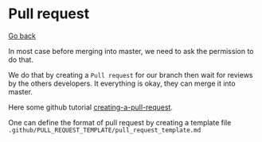 # Pull request

[Go back](..)

In most case before merging into master, we need to ask
the permission to do that.

We do that by creating a ``Pull request`` for our branch
then wait for reviews by the others developers. It everything
is okay, they can merge it into master.

Here some github tutorial 
[creating-a-pull-request](https://docs.github.com/en/github/collaborating-with-issues-and-pull-requests/proposing-changes-to-your-work-with-pull-requests/creating-a-pull-request).

One can define the format of pull request
by creating a template file
``.github/PULL_REQUEST_TEMPLATE/pull_request_template.md``